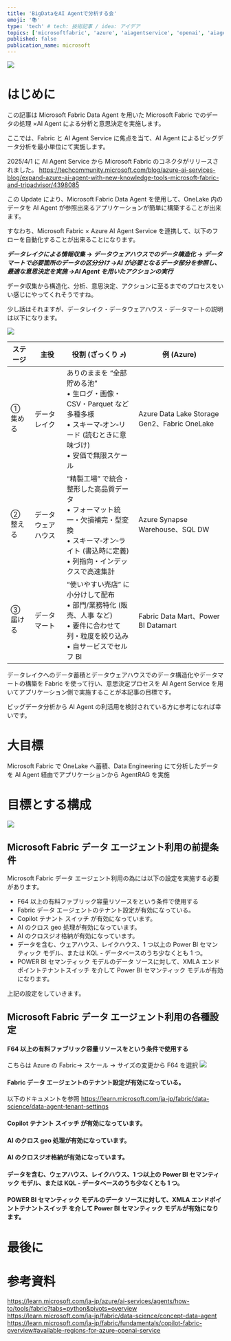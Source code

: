 ```yaml
---
title: 'BigDataをAI Agentで分析する会'
emoji: '📚'
type: 'tech' # tech: 技術記事 / idea: アイデア
topics: ['microsoftfabric', 'azure', 'aiagentservice', 'openai', 'aiagent']
published: false
publication_name: microsoft
---
```


![](https://storage.googleapis.com/zenn-user-upload/e95fc71949b3-20250420.png)

# はじめに

この記事は Microsoft Fabric Data Agent を用いた Microsoft Fabric でのデータの処理 ×AI Agent による分析と意思決定を実施します。

ここでは、Fabric と AI Agent Service に焦点を当て、AI Agent によるビッグデータ分析を最小単位にて実施します。

2025/4/1 に AI Agent Service から Microsoft Fabric のコネクタがリリースされました。
https://techcommunity.microsoft.com/blog/azure-ai-services-blog/expand-azure-ai-agent-with-new-knowledge-tools-microsoft-fabric-and-tripadvisor/4398085

この Update により、Microsoft Fabric Data Agent を使用して、OneLake 内のデータを AI Agent が参照出来るアプリケーションが簡単に構築することが出来ます。

すなわち、Microsoft Fabric × Azure AI Agent Service を連携して、以下のフローを自動化することが出来ることになります。

**_データレイクによる情報収集 → データウェアハウスでのデータ構造化 → データマートで必要箇所のデータの区分分け →AI が必要となるデータ部分を参照し、最適な意思決定を実施 →AI Agent を用いたアクションの実行_**

データ収集から構造化、分析、意思決定、アクションに至るまでのプロセスをいい感じにやってくれそうですね。

少し話はそれますが、データレイク・データウェアハウス・データマートの説明は以下になります。

![](https://storage.googleapis.com/zenn-user-upload/2fa93d1c140f-20250420.png)

| ステージ | 主役               | 役割 (ざっくり ⤴︎)                                                                                                                                           | 例 (Azure)                                   |
| -------- | ------------------ | ------------------------------------------------------------------------------------------------------------------------------------------------------------ | -------------------------------------------- |
| ① 集める | データレイク       | ありのままを “全部貯める池”<br>• 生ログ・画像・CSV・Parquet など多種多様<br>• スキーマ‑オン‑リード (読むときに意味づけ)<br>• 安価で無限スケール              | Azure Data Lake Storage Gen2、Fabric OneLake |
| ② 整える | データウェアハウス | “精製工場” で統合・整形した高品質データ<br>• フォーマット統一・欠損補完・型変換<br>• スキーマ‑オン‑ライト (書込時に定義)<br>• 列指向・インデックスで高速集計 | Azure Synapse Warehouse、SQL DW              |
| ③ 届ける | データマート       | “使いやすい売店” に小分けして配布<br>• 部門/業務特化 (販売、人事 など)<br>• 要件に合わせて列・粒度を絞り込み<br>• 自サービスでセルフ BI                      | Fabric Data Mart、Power BI Datamart          |

データレイクへのデータ蓄積とデータウェアハウスでのデータ構造化やデータマートの構築を Fabric を使って行い、意思決定プロセスを AI Agent Service を用いてアプリケーション側で実施することが本記事の目標です。

ビッグデータ分析から AI Agent の利活用を検討されている方に参考になれば幸いです。

# 大目標

Microsoft Fabric で OneLake へ蓄積、Data Engineering にて分析したデータを AI Agent 経由でアプリケーションから AgentRAG を実施

# 目標とする構成

![](https://storage.googleapis.com/zenn-user-upload/11f5645d1e5f-20250420.png)

## Microsoft Fabric データ エージェント利用の前提条件

Microsoft Fabric データ エージェント利用の為には以下の設定を実施する必要があります。

- F64 以上の有料ファブリック容量リソースをという条件で使用する
- Fabric データ エージェントのテナント設定が有効になっている。
- Copilot テナント スイッチ が有効になっています。
- AI のクロス geo 処理が有効になっています。
- AI のクロスジオ格納が有効になっています。
- データを含む、ウェアハウス、レイクハウス、1 つ以上の Power BI セマンティック モデル、または KQL - データベースのうち少なくとも 1 つ。
- POWER BI セマンティック モデルのデータ ソースに対して、XMLA エンドポイントテナントスイッチ を介して Power BI セマンティック モデルが有効になります。

上記の設定をしていきます。

## Microsoft Fabric データ エージェント利用の各種設定

#### F64 以上の有料ファブリック容量リソースをという条件で使用する

こちらは Azure の Fabric→ スケール → サイズの変更から F64 を選択
![](https://storage.googleapis.com/zenn-user-upload/80f9239c04e5-20250420.png)

#### Fabric データ エージェントのテナント設定が有効になっている。

以下のドキュメントを参照
https://learn.microsoft.com/ja-jp/fabric/data-science/data-agent-tenant-settings

#### Copilot テナント スイッチ が有効になっています。

#### AI のクロス geo 処理が有効になっています。

#### AI のクロスジオ格納が有効になっています。

#### データを含む、ウェアハウス、レイクハウス、1 つ以上の Power BI セマンティック モデル、または KQL - データベースのうち少なくとも 1 つ。

#### POWER BI セマンティック モデルのデータ ソースに対して、XMLA エンドポイントテナントスイッチ を介して Power BI セマンティック モデルが有効になります。

# 最後に

# 参考資料

https://learn.microsoft.com/ja-jp/azure/ai-services/agents/how-to/tools/fabric?tabs=python&pivots=overview
https://learn.microsoft.com/ja-jp/fabric/data-science/concept-data-agent
https://learn.microsoft.com/ja-jp/fabric/fundamentals/copilot-fabric-overview#available-regions-for-azure-openai-service
